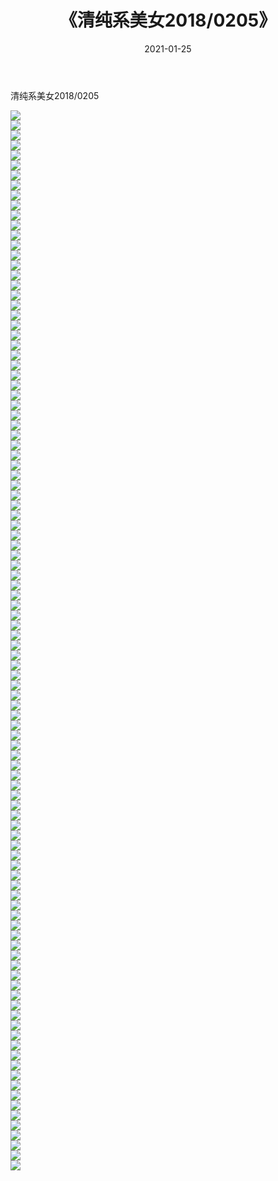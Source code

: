 ﻿---
layout: post
title:  《清纯系美女2018/0205》
date:   2021-01-25
img: https://dev.azure.com/free163/f5fc60ab-3f5d-4fa5-9000-28d3df297161/_apis/git/repositories/87eba338-1b32-473a-a274-e2dbff429fcc/items?path=/photo/清纯系美女/2018/0205/000.jpg
categories: [美女, 清纯, 唯美]
---

清纯系美女2018/0205

 ![](https://dev.azure.com/free163/f5fc60ab-3f5d-4fa5-9000-28d3df297161/_apis/git/repositories/87eba338-1b32-473a-a274-e2dbff429fcc/items?path=/photo/清纯系美女/2018/0205/001.jpg) <br>![](https://dev.azure.com/free163/f5fc60ab-3f5d-4fa5-9000-28d3df297161/_apis/git/repositories/87eba338-1b32-473a-a274-e2dbff429fcc/items?path=/photo/清纯系美女/2018/0205/002.jpg) <br>![](https://dev.azure.com/free163/f5fc60ab-3f5d-4fa5-9000-28d3df297161/_apis/git/repositories/87eba338-1b32-473a-a274-e2dbff429fcc/items?path=/photo/清纯系美女/2018/0205/003.jpg) <br>![](https://dev.azure.com/free163/f5fc60ab-3f5d-4fa5-9000-28d3df297161/_apis/git/repositories/87eba338-1b32-473a-a274-e2dbff429fcc/items?path=/photo/清纯系美女/2018/0205/004.jpg) <br>![](https://dev.azure.com/free163/f5fc60ab-3f5d-4fa5-9000-28d3df297161/_apis/git/repositories/87eba338-1b32-473a-a274-e2dbff429fcc/items?path=/photo/清纯系美女/2018/0205/005.jpg) <br>![](https://dev.azure.com/free163/f5fc60ab-3f5d-4fa5-9000-28d3df297161/_apis/git/repositories/87eba338-1b32-473a-a274-e2dbff429fcc/items?path=/photo/清纯系美女/2018/0205/006.jpg) <br>![](https://dev.azure.com/free163/f5fc60ab-3f5d-4fa5-9000-28d3df297161/_apis/git/repositories/87eba338-1b32-473a-a274-e2dbff429fcc/items?path=/photo/清纯系美女/2018/0205/007.jpg) <br>![](https://dev.azure.com/free163/f5fc60ab-3f5d-4fa5-9000-28d3df297161/_apis/git/repositories/87eba338-1b32-473a-a274-e2dbff429fcc/items?path=/photo/清纯系美女/2018/0205/008.jpg) <br>![](https://dev.azure.com/free163/f5fc60ab-3f5d-4fa5-9000-28d3df297161/_apis/git/repositories/87eba338-1b32-473a-a274-e2dbff429fcc/items?path=/photo/清纯系美女/2018/0205/009.jpg) <br>![](https://dev.azure.com/free163/f5fc60ab-3f5d-4fa5-9000-28d3df297161/_apis/git/repositories/87eba338-1b32-473a-a274-e2dbff429fcc/items?path=/photo/清纯系美女/2018/0205/010.jpg) <br>![](https://dev.azure.com/free163/f5fc60ab-3f5d-4fa5-9000-28d3df297161/_apis/git/repositories/87eba338-1b32-473a-a274-e2dbff429fcc/items?path=/photo/清纯系美女/2018/0205/011.jpg) <br>![](https://dev.azure.com/free163/f5fc60ab-3f5d-4fa5-9000-28d3df297161/_apis/git/repositories/87eba338-1b32-473a-a274-e2dbff429fcc/items?path=/photo/清纯系美女/2018/0205/012.jpg) <br>![](https://dev.azure.com/free163/f5fc60ab-3f5d-4fa5-9000-28d3df297161/_apis/git/repositories/87eba338-1b32-473a-a274-e2dbff429fcc/items?path=/photo/清纯系美女/2018/0205/013.jpg) <br>![](https://dev.azure.com/free163/f5fc60ab-3f5d-4fa5-9000-28d3df297161/_apis/git/repositories/87eba338-1b32-473a-a274-e2dbff429fcc/items?path=/photo/清纯系美女/2018/0205/014.jpg) <br>![](https://dev.azure.com/free163/f5fc60ab-3f5d-4fa5-9000-28d3df297161/_apis/git/repositories/87eba338-1b32-473a-a274-e2dbff429fcc/items?path=/photo/清纯系美女/2018/0205/015.jpg) <br>![](https://dev.azure.com/free163/f5fc60ab-3f5d-4fa5-9000-28d3df297161/_apis/git/repositories/87eba338-1b32-473a-a274-e2dbff429fcc/items?path=/photo/清纯系美女/2018/0205/016.jpg) <br>![](https://dev.azure.com/free163/f5fc60ab-3f5d-4fa5-9000-28d3df297161/_apis/git/repositories/87eba338-1b32-473a-a274-e2dbff429fcc/items?path=/photo/清纯系美女/2018/0205/017.jpg) <br>![](https://dev.azure.com/free163/f5fc60ab-3f5d-4fa5-9000-28d3df297161/_apis/git/repositories/87eba338-1b32-473a-a274-e2dbff429fcc/items?path=/photo/清纯系美女/2018/0205/018.jpg) <br>![](https://dev.azure.com/free163/f5fc60ab-3f5d-4fa5-9000-28d3df297161/_apis/git/repositories/87eba338-1b32-473a-a274-e2dbff429fcc/items?path=/photo/清纯系美女/2018/0205/019.jpg) <br>![](https://dev.azure.com/free163/f5fc60ab-3f5d-4fa5-9000-28d3df297161/_apis/git/repositories/87eba338-1b32-473a-a274-e2dbff429fcc/items?path=/photo/清纯系美女/2018/0205/020.jpg) <br>![](https://dev.azure.com/free163/f5fc60ab-3f5d-4fa5-9000-28d3df297161/_apis/git/repositories/87eba338-1b32-473a-a274-e2dbff429fcc/items?path=/photo/清纯系美女/2018/0205/021.jpg) <br>![](https://dev.azure.com/free163/f5fc60ab-3f5d-4fa5-9000-28d3df297161/_apis/git/repositories/87eba338-1b32-473a-a274-e2dbff429fcc/items?path=/photo/清纯系美女/2018/0205/022.jpg) <br>![](https://dev.azure.com/free163/f5fc60ab-3f5d-4fa5-9000-28d3df297161/_apis/git/repositories/87eba338-1b32-473a-a274-e2dbff429fcc/items?path=/photo/清纯系美女/2018/0205/023.jpg) <br>![](https://dev.azure.com/free163/f5fc60ab-3f5d-4fa5-9000-28d3df297161/_apis/git/repositories/87eba338-1b32-473a-a274-e2dbff429fcc/items?path=/photo/清纯系美女/2018/0205/024.jpg) <br>![](https://dev.azure.com/free163/f5fc60ab-3f5d-4fa5-9000-28d3df297161/_apis/git/repositories/87eba338-1b32-473a-a274-e2dbff429fcc/items?path=/photo/清纯系美女/2018/0205/025.jpg) <br>![](https://dev.azure.com/free163/f5fc60ab-3f5d-4fa5-9000-28d3df297161/_apis/git/repositories/87eba338-1b32-473a-a274-e2dbff429fcc/items?path=/photo/清纯系美女/2018/0205/026.jpg) <br>![](https://dev.azure.com/free163/f5fc60ab-3f5d-4fa5-9000-28d3df297161/_apis/git/repositories/87eba338-1b32-473a-a274-e2dbff429fcc/items?path=/photo/清纯系美女/2018/0205/027.jpg) <br>![](https://dev.azure.com/free163/f5fc60ab-3f5d-4fa5-9000-28d3df297161/_apis/git/repositories/87eba338-1b32-473a-a274-e2dbff429fcc/items?path=/photo/清纯系美女/2018/0205/028.jpg) <br>![](https://dev.azure.com/free163/f5fc60ab-3f5d-4fa5-9000-28d3df297161/_apis/git/repositories/87eba338-1b32-473a-a274-e2dbff429fcc/items?path=/photo/清纯系美女/2018/0205/029.jpg) <br>![](https://dev.azure.com/free163/f5fc60ab-3f5d-4fa5-9000-28d3df297161/_apis/git/repositories/87eba338-1b32-473a-a274-e2dbff429fcc/items?path=/photo/清纯系美女/2018/0205/030.jpg) <br>![](https://dev.azure.com/free163/f5fc60ab-3f5d-4fa5-9000-28d3df297161/_apis/git/repositories/87eba338-1b32-473a-a274-e2dbff429fcc/items?path=/photo/清纯系美女/2018/0205/031.jpg) <br>![](https://dev.azure.com/free163/f5fc60ab-3f5d-4fa5-9000-28d3df297161/_apis/git/repositories/87eba338-1b32-473a-a274-e2dbff429fcc/items?path=/photo/清纯系美女/2018/0205/032.jpg) <br>![](https://dev.azure.com/free163/f5fc60ab-3f5d-4fa5-9000-28d3df297161/_apis/git/repositories/87eba338-1b32-473a-a274-e2dbff429fcc/items?path=/photo/清纯系美女/2018/0205/033.jpg) <br>![](https://dev.azure.com/free163/f5fc60ab-3f5d-4fa5-9000-28d3df297161/_apis/git/repositories/87eba338-1b32-473a-a274-e2dbff429fcc/items?path=/photo/清纯系美女/2018/0205/034.jpg) <br>![](https://dev.azure.com/free163/f5fc60ab-3f5d-4fa5-9000-28d3df297161/_apis/git/repositories/87eba338-1b32-473a-a274-e2dbff429fcc/items?path=/photo/清纯系美女/2018/0205/035.jpg) <br>![](https://dev.azure.com/free163/f5fc60ab-3f5d-4fa5-9000-28d3df297161/_apis/git/repositories/87eba338-1b32-473a-a274-e2dbff429fcc/items?path=/photo/清纯系美女/2018/0205/036.jpg) <br>![](https://dev.azure.com/free163/f5fc60ab-3f5d-4fa5-9000-28d3df297161/_apis/git/repositories/87eba338-1b32-473a-a274-e2dbff429fcc/items?path=/photo/清纯系美女/2018/0205/037.jpg) <br>![](https://dev.azure.com/free163/f5fc60ab-3f5d-4fa5-9000-28d3df297161/_apis/git/repositories/87eba338-1b32-473a-a274-e2dbff429fcc/items?path=/photo/清纯系美女/2018/0205/038.jpg) <br>![](https://dev.azure.com/free163/f5fc60ab-3f5d-4fa5-9000-28d3df297161/_apis/git/repositories/87eba338-1b32-473a-a274-e2dbff429fcc/items?path=/photo/清纯系美女/2018/0205/039.jpg) <br>![](https://dev.azure.com/free163/f5fc60ab-3f5d-4fa5-9000-28d3df297161/_apis/git/repositories/87eba338-1b32-473a-a274-e2dbff429fcc/items?path=/photo/清纯系美女/2018/0205/040.jpg) <br>![](https://dev.azure.com/free163/f5fc60ab-3f5d-4fa5-9000-28d3df297161/_apis/git/repositories/87eba338-1b32-473a-a274-e2dbff429fcc/items?path=/photo/清纯系美女/2018/0205/041.jpg) <br>![](https://dev.azure.com/free163/f5fc60ab-3f5d-4fa5-9000-28d3df297161/_apis/git/repositories/87eba338-1b32-473a-a274-e2dbff429fcc/items?path=/photo/清纯系美女/2018/0205/042.jpg) <br>![](https://dev.azure.com/free163/f5fc60ab-3f5d-4fa5-9000-28d3df297161/_apis/git/repositories/87eba338-1b32-473a-a274-e2dbff429fcc/items?path=/photo/清纯系美女/2018/0205/043.jpg) <br>![](https://dev.azure.com/free163/f5fc60ab-3f5d-4fa5-9000-28d3df297161/_apis/git/repositories/87eba338-1b32-473a-a274-e2dbff429fcc/items?path=/photo/清纯系美女/2018/0205/044.jpg) <br>![](https://dev.azure.com/free163/f5fc60ab-3f5d-4fa5-9000-28d3df297161/_apis/git/repositories/87eba338-1b32-473a-a274-e2dbff429fcc/items?path=/photo/清纯系美女/2018/0205/045.jpg) <br>![](https://dev.azure.com/free163/f5fc60ab-3f5d-4fa5-9000-28d3df297161/_apis/git/repositories/87eba338-1b32-473a-a274-e2dbff429fcc/items?path=/photo/清纯系美女/2018/0205/046.jpg) <br>![](https://dev.azure.com/free163/f5fc60ab-3f5d-4fa5-9000-28d3df297161/_apis/git/repositories/87eba338-1b32-473a-a274-e2dbff429fcc/items?path=/photo/清纯系美女/2018/0205/047.jpg) <br>![](https://dev.azure.com/free163/f5fc60ab-3f5d-4fa5-9000-28d3df297161/_apis/git/repositories/87eba338-1b32-473a-a274-e2dbff429fcc/items?path=/photo/清纯系美女/2018/0205/048.jpg) <br>![](https://dev.azure.com/free163/f5fc60ab-3f5d-4fa5-9000-28d3df297161/_apis/git/repositories/87eba338-1b32-473a-a274-e2dbff429fcc/items?path=/photo/清纯系美女/2018/0205/049.jpg) <br>![](https://dev.azure.com/free163/f5fc60ab-3f5d-4fa5-9000-28d3df297161/_apis/git/repositories/87eba338-1b32-473a-a274-e2dbff429fcc/items?path=/photo/清纯系美女/2018/0205/050.jpg) <br>![](https://dev.azure.com/free163/f5fc60ab-3f5d-4fa5-9000-28d3df297161/_apis/git/repositories/87eba338-1b32-473a-a274-e2dbff429fcc/items?path=/photo/清纯系美女/2018/0205/051.jpg) <br>![](https://dev.azure.com/free163/f5fc60ab-3f5d-4fa5-9000-28d3df297161/_apis/git/repositories/87eba338-1b32-473a-a274-e2dbff429fcc/items?path=/photo/清纯系美女/2018/0205/052.jpg) <br>![](https://dev.azure.com/free163/f5fc60ab-3f5d-4fa5-9000-28d3df297161/_apis/git/repositories/87eba338-1b32-473a-a274-e2dbff429fcc/items?path=/photo/清纯系美女/2018/0205/053.jpg) <br>![](https://dev.azure.com/free163/f5fc60ab-3f5d-4fa5-9000-28d3df297161/_apis/git/repositories/87eba338-1b32-473a-a274-e2dbff429fcc/items?path=/photo/清纯系美女/2018/0205/054.jpg) <br>![](https://dev.azure.com/free163/f5fc60ab-3f5d-4fa5-9000-28d3df297161/_apis/git/repositories/87eba338-1b32-473a-a274-e2dbff429fcc/items?path=/photo/清纯系美女/2018/0205/055.jpg) <br>![](https://dev.azure.com/free163/f5fc60ab-3f5d-4fa5-9000-28d3df297161/_apis/git/repositories/87eba338-1b32-473a-a274-e2dbff429fcc/items?path=/photo/清纯系美女/2018/0205/056.jpg) <br>![](https://dev.azure.com/free163/f5fc60ab-3f5d-4fa5-9000-28d3df297161/_apis/git/repositories/87eba338-1b32-473a-a274-e2dbff429fcc/items?path=/photo/清纯系美女/2018/0205/057.jpg) <br>![](https://dev.azure.com/free163/f5fc60ab-3f5d-4fa5-9000-28d3df297161/_apis/git/repositories/87eba338-1b32-473a-a274-e2dbff429fcc/items?path=/photo/清纯系美女/2018/0205/058.jpg) <br>![](https://dev.azure.com/free163/f5fc60ab-3f5d-4fa5-9000-28d3df297161/_apis/git/repositories/87eba338-1b32-473a-a274-e2dbff429fcc/items?path=/photo/清纯系美女/2018/0205/059.jpg) <br>![](https://dev.azure.com/free163/f5fc60ab-3f5d-4fa5-9000-28d3df297161/_apis/git/repositories/87eba338-1b32-473a-a274-e2dbff429fcc/items?path=/photo/清纯系美女/2018/0205/060.jpg) <br>![](https://dev.azure.com/free163/f5fc60ab-3f5d-4fa5-9000-28d3df297161/_apis/git/repositories/87eba338-1b32-473a-a274-e2dbff429fcc/items?path=/photo/清纯系美女/2018/0205/061.jpg) <br>![](https://dev.azure.com/free163/f5fc60ab-3f5d-4fa5-9000-28d3df297161/_apis/git/repositories/87eba338-1b32-473a-a274-e2dbff429fcc/items?path=/photo/清纯系美女/2018/0205/062.jpg) <br>![](https://dev.azure.com/free163/f5fc60ab-3f5d-4fa5-9000-28d3df297161/_apis/git/repositories/87eba338-1b32-473a-a274-e2dbff429fcc/items?path=/photo/清纯系美女/2018/0205/063.jpg) <br>![](https://dev.azure.com/free163/f5fc60ab-3f5d-4fa5-9000-28d3df297161/_apis/git/repositories/87eba338-1b32-473a-a274-e2dbff429fcc/items?path=/photo/清纯系美女/2018/0205/064.jpg) <br>![](https://dev.azure.com/free163/f5fc60ab-3f5d-4fa5-9000-28d3df297161/_apis/git/repositories/87eba338-1b32-473a-a274-e2dbff429fcc/items?path=/photo/清纯系美女/2018/0205/065.jpg) <br>![](https://dev.azure.com/free163/f5fc60ab-3f5d-4fa5-9000-28d3df297161/_apis/git/repositories/87eba338-1b32-473a-a274-e2dbff429fcc/items?path=/photo/清纯系美女/2018/0205/066.jpg) <br>![](https://dev.azure.com/free163/f5fc60ab-3f5d-4fa5-9000-28d3df297161/_apis/git/repositories/87eba338-1b32-473a-a274-e2dbff429fcc/items?path=/photo/清纯系美女/2018/0205/067.jpg) <br>![](https://dev.azure.com/free163/f5fc60ab-3f5d-4fa5-9000-28d3df297161/_apis/git/repositories/87eba338-1b32-473a-a274-e2dbff429fcc/items?path=/photo/清纯系美女/2018/0205/068.jpg) <br>![](https://dev.azure.com/free163/f5fc60ab-3f5d-4fa5-9000-28d3df297161/_apis/git/repositories/87eba338-1b32-473a-a274-e2dbff429fcc/items?path=/photo/清纯系美女/2018/0205/069.jpg) <br>![](https://dev.azure.com/free163/f5fc60ab-3f5d-4fa5-9000-28d3df297161/_apis/git/repositories/87eba338-1b32-473a-a274-e2dbff429fcc/items?path=/photo/清纯系美女/2018/0205/070.jpg) <br>![](https://dev.azure.com/free163/f5fc60ab-3f5d-4fa5-9000-28d3df297161/_apis/git/repositories/87eba338-1b32-473a-a274-e2dbff429fcc/items?path=/photo/清纯系美女/2018/0205/071.jpg) <br>![](https://dev.azure.com/free163/f5fc60ab-3f5d-4fa5-9000-28d3df297161/_apis/git/repositories/87eba338-1b32-473a-a274-e2dbff429fcc/items?path=/photo/清纯系美女/2018/0205/072.jpg) <br>![](https://dev.azure.com/free163/f5fc60ab-3f5d-4fa5-9000-28d3df297161/_apis/git/repositories/87eba338-1b32-473a-a274-e2dbff429fcc/items?path=/photo/清纯系美女/2018/0205/073.jpg) <br>![](https://dev.azure.com/free163/f5fc60ab-3f5d-4fa5-9000-28d3df297161/_apis/git/repositories/87eba338-1b32-473a-a274-e2dbff429fcc/items?path=/photo/清纯系美女/2018/0205/074.jpg) <br>![](https://dev.azure.com/free163/f5fc60ab-3f5d-4fa5-9000-28d3df297161/_apis/git/repositories/87eba338-1b32-473a-a274-e2dbff429fcc/items?path=/photo/清纯系美女/2018/0205/075.jpg) <br>![](https://dev.azure.com/free163/f5fc60ab-3f5d-4fa5-9000-28d3df297161/_apis/git/repositories/87eba338-1b32-473a-a274-e2dbff429fcc/items?path=/photo/清纯系美女/2018/0205/076.jpg) <br>![](https://dev.azure.com/free163/f5fc60ab-3f5d-4fa5-9000-28d3df297161/_apis/git/repositories/87eba338-1b32-473a-a274-e2dbff429fcc/items?path=/photo/清纯系美女/2018/0205/077.jpg) <br>![](https://dev.azure.com/free163/f5fc60ab-3f5d-4fa5-9000-28d3df297161/_apis/git/repositories/87eba338-1b32-473a-a274-e2dbff429fcc/items?path=/photo/清纯系美女/2018/0205/078.jpg) <br>![](https://dev.azure.com/free163/f5fc60ab-3f5d-4fa5-9000-28d3df297161/_apis/git/repositories/87eba338-1b32-473a-a274-e2dbff429fcc/items?path=/photo/清纯系美女/2018/0205/079.jpg) <br>![](https://dev.azure.com/free163/f5fc60ab-3f5d-4fa5-9000-28d3df297161/_apis/git/repositories/87eba338-1b32-473a-a274-e2dbff429fcc/items?path=/photo/清纯系美女/2018/0205/080.jpg) <br>![](https://dev.azure.com/free163/f5fc60ab-3f5d-4fa5-9000-28d3df297161/_apis/git/repositories/87eba338-1b32-473a-a274-e2dbff429fcc/items?path=/photo/清纯系美女/2018/0205/081.jpg) <br>![](https://dev.azure.com/free163/f5fc60ab-3f5d-4fa5-9000-28d3df297161/_apis/git/repositories/87eba338-1b32-473a-a274-e2dbff429fcc/items?path=/photo/清纯系美女/2018/0205/082.jpg) <br>![](https://dev.azure.com/free163/f5fc60ab-3f5d-4fa5-9000-28d3df297161/_apis/git/repositories/87eba338-1b32-473a-a274-e2dbff429fcc/items?path=/photo/清纯系美女/2018/0205/083.jpg) <br>![](https://dev.azure.com/free163/f5fc60ab-3f5d-4fa5-9000-28d3df297161/_apis/git/repositories/87eba338-1b32-473a-a274-e2dbff429fcc/items?path=/photo/清纯系美女/2018/0205/084.jpg) <br>![](https://dev.azure.com/free163/f5fc60ab-3f5d-4fa5-9000-28d3df297161/_apis/git/repositories/87eba338-1b32-473a-a274-e2dbff429fcc/items?path=/photo/清纯系美女/2018/0205/085.jpg) <br>![](https://dev.azure.com/free163/f5fc60ab-3f5d-4fa5-9000-28d3df297161/_apis/git/repositories/87eba338-1b32-473a-a274-e2dbff429fcc/items?path=/photo/清纯系美女/2018/0205/086.jpg) <br>![](https://dev.azure.com/free163/f5fc60ab-3f5d-4fa5-9000-28d3df297161/_apis/git/repositories/87eba338-1b32-473a-a274-e2dbff429fcc/items?path=/photo/清纯系美女/2018/0205/087.jpg) <br>![](https://dev.azure.com/free163/f5fc60ab-3f5d-4fa5-9000-28d3df297161/_apis/git/repositories/87eba338-1b32-473a-a274-e2dbff429fcc/items?path=/photo/清纯系美女/2018/0205/088.jpg) <br>![](https://dev.azure.com/free163/f5fc60ab-3f5d-4fa5-9000-28d3df297161/_apis/git/repositories/87eba338-1b32-473a-a274-e2dbff429fcc/items?path=/photo/清纯系美女/2018/0205/089.jpg) <br>![](https://dev.azure.com/free163/f5fc60ab-3f5d-4fa5-9000-28d3df297161/_apis/git/repositories/87eba338-1b32-473a-a274-e2dbff429fcc/items?path=/photo/清纯系美女/2018/0205/090.jpg) <br>![](https://dev.azure.com/free163/f5fc60ab-3f5d-4fa5-9000-28d3df297161/_apis/git/repositories/87eba338-1b32-473a-a274-e2dbff429fcc/items?path=/photo/清纯系美女/2018/0205/091.jpg) <br>![](https://dev.azure.com/free163/f5fc60ab-3f5d-4fa5-9000-28d3df297161/_apis/git/repositories/87eba338-1b32-473a-a274-e2dbff429fcc/items?path=/photo/清纯系美女/2018/0205/092.jpg) <br>![](https://dev.azure.com/free163/f5fc60ab-3f5d-4fa5-9000-28d3df297161/_apis/git/repositories/87eba338-1b32-473a-a274-e2dbff429fcc/items?path=/photo/清纯系美女/2018/0205/093.jpg) <br>![](https://dev.azure.com/free163/f5fc60ab-3f5d-4fa5-9000-28d3df297161/_apis/git/repositories/87eba338-1b32-473a-a274-e2dbff429fcc/items?path=/photo/清纯系美女/2018/0205/094.jpg) <br>![](https://dev.azure.com/free163/f5fc60ab-3f5d-4fa5-9000-28d3df297161/_apis/git/repositories/87eba338-1b32-473a-a274-e2dbff429fcc/items?path=/photo/清纯系美女/2018/0205/095.jpg) <br>![](https://dev.azure.com/free163/f5fc60ab-3f5d-4fa5-9000-28d3df297161/_apis/git/repositories/87eba338-1b32-473a-a274-e2dbff429fcc/items?path=/photo/清纯系美女/2018/0205/096.jpg) <br>![](https://dev.azure.com/free163/f5fc60ab-3f5d-4fa5-9000-28d3df297161/_apis/git/repositories/87eba338-1b32-473a-a274-e2dbff429fcc/items?path=/photo/清纯系美女/2018/0205/097.jpg) <br>![](https://dev.azure.com/free163/f5fc60ab-3f5d-4fa5-9000-28d3df297161/_apis/git/repositories/87eba338-1b32-473a-a274-e2dbff429fcc/items?path=/photo/清纯系美女/2018/0205/098.jpg) <br>![](https://dev.azure.com/free163/f5fc60ab-3f5d-4fa5-9000-28d3df297161/_apis/git/repositories/87eba338-1b32-473a-a274-e2dbff429fcc/items?path=/photo/清纯系美女/2018/0205/099.jpg) <br>![](https://dev.azure.com/free163/f5fc60ab-3f5d-4fa5-9000-28d3df297161/_apis/git/repositories/87eba338-1b32-473a-a274-e2dbff429fcc/items?path=/photo/清纯系美女/2018/0205/100.jpg) <br>![](https://dev.azure.com/free163/f5fc60ab-3f5d-4fa5-9000-28d3df297161/_apis/git/repositories/87eba338-1b32-473a-a274-e2dbff429fcc/items?path=/photo/清纯系美女/2018/0205/101.jpg) <br>![](https://dev.azure.com/free163/f5fc60ab-3f5d-4fa5-9000-28d3df297161/_apis/git/repositories/87eba338-1b32-473a-a274-e2dbff429fcc/items?path=/photo/清纯系美女/2018/0205/102.jpg) <br>![](https://dev.azure.com/free163/f5fc60ab-3f5d-4fa5-9000-28d3df297161/_apis/git/repositories/87eba338-1b32-473a-a274-e2dbff429fcc/items?path=/photo/清纯系美女/2018/0205/103.jpg) <br>![](https://dev.azure.com/free163/f5fc60ab-3f5d-4fa5-9000-28d3df297161/_apis/git/repositories/87eba338-1b32-473a-a274-e2dbff429fcc/items?path=/photo/清纯系美女/2018/0205/104.jpg) <br>![](https://dev.azure.com/free163/f5fc60ab-3f5d-4fa5-9000-28d3df297161/_apis/git/repositories/87eba338-1b32-473a-a274-e2dbff429fcc/items?path=/photo/清纯系美女/2018/0205/105.jpg) <br>![](https://dev.azure.com/free163/f5fc60ab-3f5d-4fa5-9000-28d3df297161/_apis/git/repositories/87eba338-1b32-473a-a274-e2dbff429fcc/items?path=/photo/清纯系美女/2018/0205/106.jpg) <br>